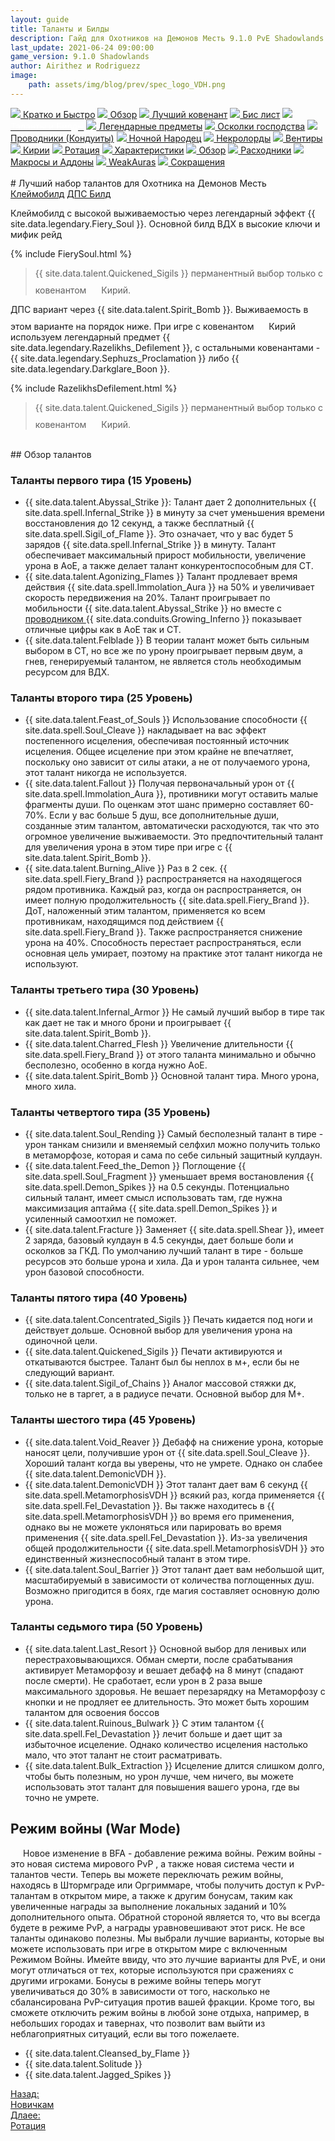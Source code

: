 ```yaml
---
layout: guide
title: Таланты и Билды
description: Гайд для Охотников на Демонов Месть 9.1.0 PvE Shadowlands
last_update: 2021-06-24 09:00:00
game_version: 9.1.0 Shadowlands 
author: Airithez и Rodriguezz
image:
    path: assets/img/blog/prev/spec_logo_VDH.png
---
```


<div id="smooth-nav-outer">
<a href="{{ site.url }}/guide/vengeance/quick_faq.html"><img src="https://wow.zamimg.com/images/wow/icons/medium/wow_token01.jpg"> Кратко и Быстро</a>
<a href="{{ site.url }}/guide/vengeance/overview.html"><img src="https://wow.zamimg.com/images/wow/icons/medium/inv_misc_spyglass_02.jpg"> Обзор</a>
<a href="{{ site.url }}/guide/vengeance/covenant.html"><img src="https://wow.zamimg.com/images/wow/icons/medium/achievement_mythicdungeons_shadowlands.jpg"> Лучший ковенант</a>
<a href="{{ site.url }}/guide/vengeance/gear.html"><img src="https://wow.zamimg.com/images/wow/icons/medium/inv_chest_chain_03.jpg"> Бис лист</a>
<a href="{{ site.url }}/guide/vengeance/talent-builds.html"><img src="https://wow.zamimg.com/images/wow/icons/medium/ability_marksmanship.jpg"><span style="color: white;"> Таланты и Билды</span></a>
<a href="{{ site.url }}/guide/vengeance/legendaries-shadowlands.html"><img src="https://wow.zamimg.com/images/wow/icons/medium/runesmith_icon.jpg"> Легендарные предметы</a>
<a href="{{ site.url }}/guide/vengeance/domination-set-bonuses.html"><img src="https://wow.zamimg.com/images/wow/icons/medium/wow_token01.jpg"> Осколки господства</a>
<a href="{{ site.url }}/guide/vengeance/conduits-shadowlands.html"><img src="https://wow.zamimg.com/images/wow/icons/medium/ability_rogue_rollthebones02.jpg"> Проводники (Кондуиты)</a>
<a href="{{ site.url }}/guide/vengeance/night-fae.html"><img src="https://wow.zamimg.com/images/wow/icons/medium/ui_sigil_nightfae.jpg"> Ночной Народец</a>
<a href="{{ site.url }}/guide/vengeance/necrolord.html"><img src="https://wow.zamimg.com/images/wow/icons/medium/ui_sigil_necrolord.jpg"> Некролорды</a>
<a href="{{ site.url }}/guide/vengeance/venthyr.html"><img src="https://wow.zamimg.com/images/wow/icons/medium/ui_sigil_venthyr.jpg"> Вентиры</a>
<a href="{{ site.url }}/guide/vengeance/kyrian.html"><img src="https://wow.zamimg.com/images/wow/icons/medium/ui_sigil_kyrian.jpg"> Кирии</a>
<a href="{{ site.url }}/guide/vengeance/rotation-priority.html"><img src="https://wow.zamimg.com/images/wow/icons/medium/wow_token01.jpg"> Ротация</a>
<a href="{{ site.url }}/guide/vengeance/stats.html"><img src="https://wow.zamimg.com/images/wow/icons/medium/inv_inscription_80_warscroll_intellect.jpg"> Характеристики</a>
<a href="{{ site.url }}/guide/vengeance/overview.html"><img src="https://wow.zamimg.com/images/wow/icons/medium/inv_misc_spyglass_02.jpg"> Обзор</a>
<a href="{{ site.url }}/guide/vengeance/consumables.html"><img src="https://wow.zamimg.com/images/wow/icons/medium/inv_potion_92.jpg"> Расходники</a>
<a href="{{ site.url }}/guide/vengeance/macros-addons.html"><img src="https://wow.zamimg.com/images/wow/icons/medium/inv_eng_gearspringparts.jpg"> Макросы и Аддоны</a>
<a href="{{ site.url }}/guide/vengeance/weakauras.html"><img src="https://wow.zamimg.com/images/wow/icons/medium/spell_holy_auramastery.jpg"> WeakAuras</a>
<a href="{{ site.url }}/guide/vengeance/common-terms.html"><img src="https://wow.zamimg.com/images/wow/icons/medium/ui_chat.jpg"> Сокращения</a>
</div>
<br>
# Лучший набор талантов для Охотника на Демонов Месть

<div class="tabs">
<div class="tabs__nav">
<a class="tabs__link tabs__link_active" href="#content-1">Клеймобилд</a>
<a class="tabs__link" href="#content-2">ДПС Билд</a>
</div>

<div class="tabs__content">
<div class="tabs__pane tabs__pane_show" id="content-1" >

<div class="tabs_in" markdown="1">

Клеймобилд с высокой выживаемостью через легендарный эффект {{ site.data.legendary.Fiery_Soul }}. Основной билд ВДХ в высокие ключи и мифик рейд

{% include FierySoul.html %} 
<br>
> {{ site.data.talent.Quickened_Sigils }} перманентный выбор только с ковенантом <img src="{{ site.url }}/assets/img/guide/havoc/kyrian.png" width="16" height="24"> Кирий.

</div>
</div>

<div class="tabs__pane" id="content-2">
   
<div class="tabs_in"  markdown="1">

ДПС вариант через {{ site.data.talent.Spirit_Bomb }}. Выживаемость в этом варианте на порядок ниже.
При игре с ковенантом <img src="{{ site.url }}/assets/img/guide/havoc/kyrian.png" width="16" height="24"> Кирий используем легендарный предмет {{ site.data.legendary.Razelikhs_Defilement }}, с остальными ковенантами - {{ site.data.legendary.Sephuzs_Proclamation }} либо {{ site.data.legendary.Darkglare_Boon }}.

{% include RazelikhsDefilement.html %}
<br>
> {{ site.data.talent.Quickened_Sigils }} перманентный выбор только с ковенантом <img src="{{ site.url }}/assets/img/guide/havoc/kyrian.png" width="16" height="24"> Кирий.

</div>
</div>
      
</div>
</div>

<script>
    var $tabs = function (target) {
      var
        _elemTabs = (typeof target === 'string' ? document.querySelector(target) : target),
        _eventTabsShow,
        _showTab = function (tabsLinkTarget) {
          var tabsPaneTarget, tabsLinkActive, tabsPaneShow;
          tabsPaneTarget = document.querySelector(tabsLinkTarget.getAttribute('href'));
          tabsLinkActive = tabsLinkTarget.parentElement.querySelector('.tabs__link_active');
          tabsPaneShow = tabsPaneTarget.parentElement.querySelector('.tabs__pane_show');
          // если следующая вкладка равна активной, то завершаем работу
          if (tabsLinkTarget === tabsLinkActive) {
            return;
          }
          // удаляем классы у текущих активных элементов
          if (tabsLinkActive !== null) {
            tabsLinkActive.classList.remove('tabs__link_active');
          }
          if (tabsPaneShow !== null) {
            tabsPaneShow.classList.remove('tabs__pane_show');
          }
          // добавляем классы к элементам (в завимости от выбранной вкладки)
          tabsLinkTarget.classList.add('tabs__link_active');
          tabsPaneTarget.classList.add('tabs__pane_show');
          document.dispatchEvent(_eventTabsShow);
        },
        _switchTabTo = function (tabsLinkIndex) {
          var tabsLinks = _elemTabs.querySelectorAll('.tabs__link');
          if (tabsLinks.length > 0) {
            if (tabsLinkIndex > tabsLinks.length) {
              tabsLinkIndex = tabsLinks.length;
            } else if (tabsLinkIndex < 1) {
              tabsLinkIndex = 1;
            }
            _showTab(tabsLinks[tabsLinkIndex - 1]);
          }
        };

      _eventTabsShow = new CustomEvent('tab.show', { detail: _elemTabs });

      _elemTabs.addEventListener('click', function (e) {
        var tabsLinkTarget = e.target;
        // завершаем выполнение функции, если кликнули не по ссылке
        if (!tabsLinkTarget.classList.contains('tabs__link')) {
          return;
        }
        // отменяем стандартное действие
        e.preventDefault();
        _showTab(tabsLinkTarget);
      });

      return {
        showTab: function (target) {
          _showTab(target);
        },
        switchTabTo: function (index) {
          _switchTabTo(index);
        }
      }

    };

    var mytabs = $tabs('.tabs');
    if (localStorage.getItem('mytabs')) {
      mytabs.showTab(document.querySelector('[href="' + localStorage.getItem('mytabs') + '"]'));
    }

    document.addEventListener('tab.show', function (e) {
      localStorage.setItem('mytabs', e.detail.querySelector('.tabs__link_active').getAttribute('href'));
    })
</script>

<br>  
## Обзор талантов

### Таланты первого тира (15 Уровень)

<ul>
<li>{{ site.data.talent.Abyssal_Strike }}: Талант дает 2 дополнительных {{ site.data.spell.Infernal_Strike }} в минуту за счет уменьшения времени восстановления до 12 секунд, а также бесплатный {{ site.data.spell.Sigil_of_Flame }}. Это означает, что у вас будет 5 зарядов {{ site.data.spell.Infernal_Strike }} в минуту. Талант обеспечивает максимальный прирост мобильности, увеличение урона в AoE, а также делает талант конкурентоспособным для СТ.</li> 
<li>{{ site.data.talent.Agonizing_Flames }} Талант продлевает время действия {{ site.data.spell.Immolation_Aura }} на 50% и увеличивает скорость передвижения на 20%. Талант проигрывает по мобильности {{ site.data.talent.Abyssal_Strike }} но вместе с <a href="{{ site.url }}/blog/2020/10/22/soulbind-Conduits-demon-hunter.html"> проводником </a> {{ site.data.conduits.Growing_Inferno }} показывает отличные цифры как в АоЕ так и СТ. </li>
<li>{{ site.data.talent.Felblade }} В теории талант может быть сильным выбором в СТ, но все же по урону проигрывает первым двум, а гнев, генерируемый талантом, не является столь необходимым ресурсом для ВДХ.</li>
</ul>

### Таланты второго тира (25 Уровень)

<ul>
<li>{{ site.data.talent.Feast_of_Souls }} Использование способности {{ site.data.spell.Soul_Cleave }} накладывает на вас эффект постепенного исцеления, обеспечивая постоянный источник исцеления. Общее исцеление при этом крайне не впечатляет, поскольку оно зависит от силы атаки, а не от получаемого урона, этот талант никогда не используется.</li> 
<li>{{ site.data.talent.Fallout }} Получая первоначальный урон от {{ site.data.spell.Immolation_Aura }}, противники могут оставить малые фрагменты души. По оценкам этот шанс примерно составляет 60-70%. Если у вас больше 5 душ, все дополнительные души, созданные этим талантом, автоматически расходуются, так что это огромное увеличение выживаемости. Это предпочтительный талант для увеличения урона в этом тире при игре с {{ site.data.talent.Spirit_Bomb }}.</li>
<li>{{ site.data.talent.Burning_Alive }} Раз в 2 сек. {{ site.data.spell.Fiery_Brand  }} распространяется на находящегося рядом противника. Каждый раз, когда он распространяется, он имеет полную продолжительность {{ site.data.spell.Fiery_Brand  }}. ДоТ, наложенный этим талантом, применяется ко всем противникам, находящимся под действием {{ site.data.spell.Fiery_Brand  }}. Также распространяется снижение урона на 40%. Способность перестает распространяться, если основная цель умирает, поэтому на практике этот талант никогда не используют.</li>
</ul>

### Таланты третьего тира (30 Уровень)

<ul>
<li>{{ site.data.talent.Infernal_Armor }} Не самый лучший выбор в тире так как дает не так и много брони и проигрывает {{ site.data.talent.Spirit_Bomb }}.</li> 
<li>{{ site.data.talent.Charred_Flesh }} Увеличение длительности {{ site.data.spell.Fiery_Brand  }} от этого таланта минимально и обычно бесполезно, особенно в когда нужно AoE.</li>
<li>{{ site.data.talent.Spirit_Bomb }} Основной талант тира. Много урона, много хила.</li>
</ul>

### Таланты четвертого тира (35 Уровень)

<ul>
<li>{{ site.data.talent.Soul_Rending }} Самый бесполезный талант в тире - урон танкам снизили и вменяемый селфхил можно получить только в метаморфозе, которая и сама по себе сильный защитный кулдаун.</li> 
<li>{{ site.data.talent.Feed_the_Demon }} Поглощение {{ site.data.spell.Soul_Fragment  }} уменьшает время востановления {{ site.data.spell.Demon_Spikes  }} на 0.5 секунды. Потенциально сильный талант, имеет смысл использовать там, где нужна максимизация аптайма {{ site.data.spell.Demon_Spikes  }} и усиленный самоотхил не поможет.</li>
<li>{{ site.data.talent.Fracture }} Заменяет {{ site.data.spell.Shear  }}, имеет 2 заряда, базовый кулдаун в 4.5 секунды, дает больше боли и осколков за ГКД. По умолчанию лучший талант в тире - больше ресурсов это больше урона и хила. Да и урон таланта сильнее, чем урон базовой способности.</li>
</ul>

### Таланты пятого тира (40 Уровень)

<ul>
<li>{{ site.data.talent.Concentrated_Sigils }} Печать кидается под ноги и действует дольше. Основной выбор для увеличения урона на одиночной цели.</li> 
<li>{{ site.data.talent.Quickened_Sigils }} Печати активируются и откатываются быстрее. Талант был бы неплох в м+, если бы не следующий вариант.</li>
<li>{{ site.data.talent.Sigil_of_Chains }}  Аналог массовой стяжки дк, только не в таргет, а в радиусе печати. Основной выбор для М+.</li>
</ul>

### Таланты шестого тира (45 Уровень)

<ul>
<li>{{ site.data.talent.Void_Reaver }} Дебафф на снижение урона, которые наносят цели, получившие урон от {{ site.data.spell.Soul_Cleave }}. Хороший талант когда вы уверены, что не умрете. Однако он слабее {{ site.data.talent.DemonicVDH }}.</li> 
<li>{{ site.data.talent.DemonicVDH }} Этот талант дает вам 6 секунд {{ site.data.spell.MetamorphosisVDH }} всякий раз, когда применяется {{ site.data.spell.Fel_Devastation }}. Вы также находитесь в {{ site.data.spell.MetamorphosisVDH }} во время его применения, однако вы не можете уклоняться или парировать во время применения {{ site.data.spell.Fel_Devastation }}. Из-за увеличения общей продолжительности {{ site.data.spell.MetamorphosisVDH }} это единственный жизнеспособный талант в этом тире.</li>
<li>{{ site.data.talent.Soul_Barrier }} Этот талант дает вам небольшой щит, масштабируемый в зависимости от количества поглощенных душ. Возможно пригодится в боях, где магия составляет основную долю урона.</li>
</ul>

### Таланты седьмого тира (50 Уровень)

<ul>
<li>{{ site.data.talent.Last_Resort }} Основной выбор для ленивых или перестраховывающихся. Обман смерти, после срабатывания активирует Метаморфозу и  вешает дебафф на 8 минут (спадают после смерти). Не сработает, если урон в 2 раза выше максимального здоровья. Не вешает перезарядку на Метаморфозу с кнопки и не продляет ее длительность. Это может быть хорошим талантом для освоения боссов </li> 
<li>{{ site.data.talent.Ruinous_Bulwark }} С этим талантом {{ site.data.spell.Fel_Devastation }} лечит больше и дает щит за избыточное исцеление. Однако количество исцеления настолько мало, что этот талант не стоит расматривать.</li>
<li>{{ site.data.talent.Bulk_Extraction }} Исцеление длится слишком долго, чтобы быть полезным, но урон лучше, чем ничего, вы можете использовать этот талант для повышения вашего урона, где вы точно не умрете.</li>
</ul>

## Режим войны (War Mode)
<p style="text-indent: 20px;">
Новое изменение в BFA - добавление режима войны. Режим войны - это новая система мирового PvP , а также новая система чести и талантов чести. Теперь вы можете переключать режим войны, находясь в Штормграде или Оргриммаре, чтобы получить доступ к PvP-талантам в открытом мире, а также к другим бонусам, таким как увеличенные награды за выполнение локальных заданий и 10% дополнительного опыта. Обратной стороной является то, что вы всегда будете в режиме PvP, а награды уравновешивают этот риск.
Не все таланты одинаково полезны. Мы выбрали лучшие варианты, которые вы можете использовать при игре в открытом мире с включенным Режимом Войны. Имейте ввиду, что это лучшие варианты для PvE, и они могут отличаться от тех, которые используются при сражениях с другими игроками.
Бонусы в режиме войны теперь могут увеличиваться до 30% в зависимости от того, насколько не сбалансирована PvP-ситуация против вашей фракции. Кроме того, вы сможете отключить режим войны в любой зоне отдыха, например, в небольших городах и тавернах, что позволит вам выйти из неблагоприятных ситуаций, если вы того пожелаете.
 </p>
 
<ul>
<li>{{ site.data.talent.Cleansed_by_Flame }} </li> 
<li>{{ site.data.talent.Solitude }} </li>
<li>{{ site.data.talent.Jagged_Spikes }}</li>
</ul>


<div class="minibox minibox-left"><a href="{{ site.url }}/guide/vengeance/beginners.html">Назад:<br>Новичкам</a></div>
<div class="minibox"><a href="{{ site.url }}/guide/vengeance/rotation-priority.html">Длаее:<br>Ротация</a></div>















  
  

